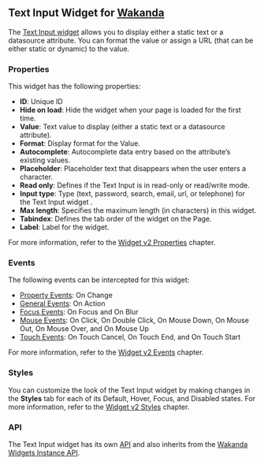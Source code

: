 ## Text Input Widget for [Wakanda](http://wakanda.org)The [Text Input widget](http://doc.wakanda.org/WakandaStudio0/help/Title/en/page4628.html "Text Input widget") allows you to display either a static text or a datasource attribute. You can format the value or assign a URL (that can be either static or dynamic) to the value.### PropertiesThis widget has the following properties:* __ID__: Unique ID* __Hide on load__: Hide the widget when your page is loaded for the first time. * __Value__: Text value to display (either a static text or a datasource attribute).* __Format__: Display format for the Value.* __Autocomplete__: Autocomplete data entry based on the attribute’s existing values.* __Placeholder__: Placeholder text that disappears when the user enters a character.* __Read only__: Defines if the Text Input is in read-only or read/write mode.* __Input type__: Type (text, password, search, email, url, or telephone) for the Text Input widget .* __Max length__: Specifies the maximum length (in characters) in this widget. * __Tabindex__: Defines the tab order of the widget on the Page. * __Label__: Label for the widget. For more information, refer to the [Widget v2 Properties](http://doc.wakanda.org/WakandaStudio0/help/Title/en/page4608.html "Widget v2 Properties") chapter.### EventsThe following events can be intercepted for this widget:* [Property Events](http://doc.wakanda.org/WakandaStudio/help/Title/en/page4609.html#1085182): On Change* [General Events](http://doc.wakanda.org/WakandaStudio/help/Title/en/page4609.html#1085330): On Action* [Focus Events](http://doc.wakanda.org/WakandaStudio/help/Title/en/page4609.html#1085340): On Focus and On Blur* [Mouse Events](http://doc.wakanda.org/WakandaStudio/help/Title/en/page4609.html#1085346): On Click, On Double Click, On Mouse Down, On Mouse Out, On Mouse Over, and On Mouse Up* [Touch Events](http://doc.wakanda.org/WakandaStudio/help/Title/en/page4609.html#1085362): On Touch Cancel, On Touch End, and On Touch StartFor more information, refer to the [Widget v2 Events](http://doc.wakanda.org/WakandaStudio/help/Title/en/page4609.html "Widget v2 Events") chapter.### StylesYou can customize the look of the Text Input widget by making changes in the __Styles__ tab for each of its Default, Hover, Focus, and Disabled states. For more information, refer to the [Widget v2 Styles](http://doc.wakanda.org/WakandaStudio0/help/Title/en/page4611.html "Widget v2 Styles") chapter.### APIThe Text Input widget has its own [API](http://doc.wakanda.org/WakandaStudio/help/Title/en/page4629.html "Text Input v2 API") and also inherits from the [Wakanda Widgets Instance API](http://doc.wakanda.org/WakandaStudio/help/Title/en/page4066.html "Wakanda Widgets Instance API").